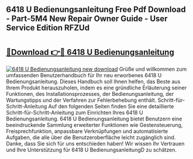 ## 6418 U Bedienungsanleitung Free Pdf Download - Part-5M4 New Repair Owner Guide - User Service Edition RFZUd

# <h2><a href="http://df3mi3.blite.top/?on=6418+U+Bedienungsanleitung">🔗Download 👉🔴 6418 U Bedienungsanleitung</a></h2>

[![6418 U Bedienungsanleitung new download](https://i.imgur.com/lujVjoI.png)](http://df3mi3.blite.top/?on=6418+U+Bedienungsanleitung)
Grüße und willkommen zum umfassenden Benutzerhandbuch für Ihr neu erworbenes 6418 U Bedienungsanleitung. Dieses Handbuch soll Ihnen helfen, das Beste aus Ihrem Produkt herauszuholen, indem es eine gründliche Erläuterung seiner Funktionen, des Installationsprozesses, der Bedienungsanleitung, der Wartungstipps und der Verfahren zur Fehlerbehebung enthält. Schritt-für-Schritt-Anleitung Auf den folgenden Seiten finden Sie eine detaillierte Schritt-für-Schritt-Anleitung zum Einrichten Ihres 6418 U Bedienungsanleitung. 6418 U Bedienungsanleitung bietet Benutzern eine beeindruckende Sammlung erweiterter Funktionen wie Gestensteuerung, Freisprechfunktion, anpassbare Verknüpfungen und automatisierte Aufgaben, die alle über die Benutzeroberfläche leicht zugänglich sind. Danke, dass Sie sich für uns entschieden haben! Wir wissen Ihr Vertrauen und Ihre Unterstützung für 6418 U BedienungsanleitungD zu schätzen.
